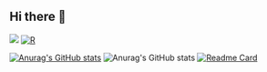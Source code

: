 ## Hi there 👋

![](https://komarev.com/ghpvc/?username=ClimChange-NewbornHealth&style=flat-square&theme=tokyonight)
[![R](https://img.shields.io/badge/-script-276DC3.svg?style=flat&logo=R)](https://cran.r-project.org)

[![Anurag's GitHub stats](https://github-readme-stats.vercel.app/api?username=ClimChange-NewbornHealth)](https://github.com/anuraghazra/github-readme-stats)
![Anurag's GitHub stats](https://github-readme-stats.vercel.app/api?username=ClimChange-NewbornHealth&show_icons=true&theme=radical)
[![Readme Card](https://github-readme-stats.vercel.app/api/pin/?username=ClimChange-NewbornHealth&repo=github-readme-stats)](https://github.com/anuraghazra/github-readme-stats)



<!---![](http://github-profile-summary-cards.vercel.app/api/cards/productive-time?username=ClimChange-NewbornHealth&theme=tokyonight&utcOffset=8)
#![](http://github-profile-summary-cards.vercel.app/api/cards/most-commit-language?username=JDConejeros&theme=tokyonight) -->







<!--

**Here are some ideas to get you started:**

🙋‍♀️ A short introduction - what is your organization all about?
🌈 Contribution guidelines - how can the community get involved?
👩‍💻 Useful resources - where can the community find your docs? Is there anything else the community should know?
🍿 Fun facts - what does your team eat for breakfast?
🧙 Remember, you can do mighty things with the power of [Markdown](https://docs.github.com/github/writing-on-github/getting-started-with-writing-and-formatting-on-github/basic-writing-and-formatting-syntax)
-->

